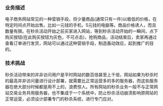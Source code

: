 ### 业务描述
电子商务网站常见的一种营销手段，将少量商品(通常只有一件)以极低的价格，在特定时间点开始出售。比如一元钱的手机，5元钱的电脑等。商品价格诱人，而且数量有限。在秒杀活动开始之前买家进入网站，等到秒杀活动开始的一瞬间，点下购买按钮(在此购买按钮为灰色，不可点击)，抢购商品，活动结束后，卖家再通过查看订单进行发货，网站可以通过这种营销手段，制造轰动效应，起到推广的目的。

### 技术挑战
秒杀活动带来的并非访问用户是平时网站的数百倍甚至上千倍，网站如果为秒杀时的最高并非访问量进行设计部署，就需要比正常运营多的多的服务器，而这些服务器在绝大部分时候都是用不上的，浪费惊人。所有网站的秒杀业务一般不与正常网站交易业务共用服务器，也不集成于一个系统中，防止秒杀活动崩溃影响原网站的正常运营，必须设计部署专门的秒杀系统，进行专门应对。

#### 